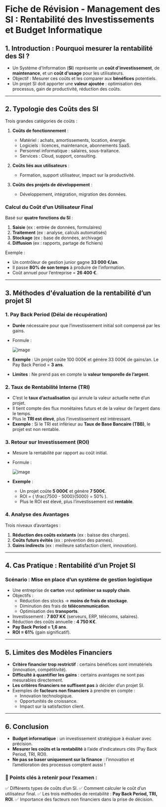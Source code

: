 # **Fiche de Révision - Management des SI : Rentabilité des Investissements et Budget Informatique**

## **1. Introduction : Pourquoi mesurer la rentabilité des SI ?**
- Un Système d'Information (**SI**) représente un **coût d'investissement**, de **maintenance**, et un **coût d'usage** pour les utilisateurs.
- Objectif : Mesurer ces coûts et les comparer aux **bénéfices** potentiels.
- Un projet SI doit apporter une **valeur ajoutée** : optimisation des processus, gain de productivité, réduction des coûts.

---

## **2. Typologie des Coûts des SI**
Trois grandes catégories de coûts :
1. **Coûts de fonctionnement** :
   - Matériel : achats, amortissements, location, énergie.
   - Logiciels : licences, maintenance, abonnements SaaS.
   - Personnel informatique : salaires, sous-traitance.
   - Services : Cloud, support, consulting.

2. **Coûts liés aux utilisateurs** :
   - Formation, support utilisateur, impact sur la productivité.

3. **Coûts des projets de développement** :
   - Développement, intégration, migration des données.

### **Calcul du Coût d’un Utilisateur Final**
Basé sur **quatre fonctions du SI** :
1. **Saisie** (ex : entrée de données, formulaires)
2. **Traitement** (ex : analyse, calculs automatisés)
3. **Stockage** (ex : base de données, archivage)
4. **Diffusion** (ex : rapports, partage de fichiers)

Exemple :
- Un contrôleur de gestion junior gagne **33 000 €/an**.
- Il passe **80% de son temps** à produire de l’information.
- Coût annuel pour l’entreprise = **26 400 €**.

---

## **3. Méthodes d'évaluation de la rentabilité d’un projet SI**

### **1. Pay Back Period (Délai de récupération)**
- **Durée** nécessaire pour que l’investissement initial soit compensé par les gains.
- Formule :
  
  ![image](https://github.com/user-attachments/assets/5dd83481-961d-4ef0-b119-883103cfc218)
  
- **Exemple** : Un projet coûte 100 000€ et génère 33 000€ de gains/an. Le Pay Back Period = **3 ans**.
- **Limites** : Ne prend pas en compte la **valeur temporelle de l’argent**.

### **2. Taux de Rentabilité Interne (TRI)**
- C’est le **taux d’actualisation** qui annule la valeur actuelle nette d’un projet.
- Il tient compte des flux monétaires futurs et de la valeur de l’argent dans le temps.
- Plus le **TRI est élevé**, plus l’investissement est intéressant.
- **Exemple** : Si le TRI est inférieur au **Taux de Base Bancaire (TBB)**, le projet est non rentable.

### **3. Retour sur Investissement (ROI)**
- Mesure la rentabilité par rapport au coût initial.
- Formule :
  
  ![image](https://github.com/user-attachments/assets/e8f3e2af-5e27-4dfd-860c-d2bb5f1d5bf7)

- **Exemple** :
  - Un projet coûte **5 000€** et génère **7 500€**.
  - ROI = \( \frac{7500 - 5000}{5000} = 50\% \).
  - Plus le ROI est élevé, plus l’investissement est **rentable**.

### **4. Analyse des Avantages**
Trois niveaux d’avantages :
1. **Réduction des coûts existants** (ex : baisse des charges).
2. **Coûts futurs évités** (ex : prévention des pannes).
3. **Gains indirects** (ex : meilleure satisfaction client, innovation).

---

## **4. Cas Pratique : Rentabilité d’un Projet SI**
### **Scénario : Mise en place d’un système de gestion logistique**
- Une entreprise de **carton** veut **optimiser sa supply chain**.
- Objectifs :
  - Réduction des stocks → **moins de frais de stockage**.
  - Diminution des frais de **télécommunication**.
  - Optimisation des **transports**.
- Investissement : **7 807 K€** (serveurs, ERP, télécoms, salaires).
- Réduction des coûts annuelle : **4 750 K€**.
- **Pay Back Period = 1,6 ans**.
- **ROI = 61%** (gain significatif).

---

## **5. Limites des Modèles Financiers**
- **Critère financier trop restrictif** : certains bénéfices sont immatériels (innovation, compétitivité).
- **Difficulté à quantifier les gains** : certains avantages ne sont pas mesurables directement.
- **Les critères financiers ne suffisent pas** à décider d’un projet SI.
- Exemples de **facteurs non financiers** à prendre en compte :
  - Innovation technologique.
  - Opportunités de croissance.
  - Impact sur la satisfaction client.

---

## **6. Conclusion**
- **Budget informatique** : un investissement stratégique à évaluer avec précision.
- **Mesurer les coûts et la rentabilité** à l’aide d’indicateurs clés (Pay Back Period, TRI, ROI).
- **Ne pas se baser uniquement sur la finance** : l’innovation et l’amélioration des processus comptent aussi !

### **🔹 Points clés à retenir pour l’examen :**
✅ Différents types de coûts d’un SI.
✅ Comment calculer le coût d’un utilisateur final.
✅ Les trois méthodes de rentabilité : **Pay Back Period, TRI, ROI**.
✅ Importance des facteurs non financiers dans la prise de décision.
